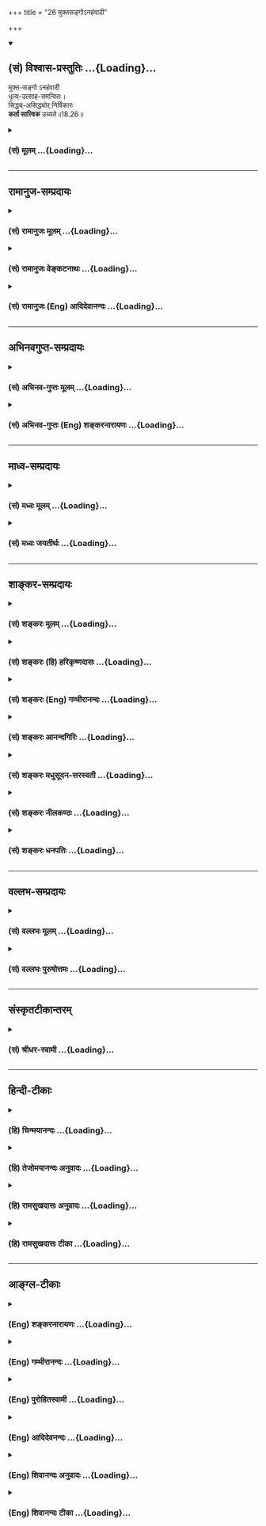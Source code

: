 +++
title = "26 मुक्तसङ्गोऽनहंवादी"

+++
<div class="js_include" newlevelforh1="2" title="(सं) विश्वास-प्रस्तुतिः" unfilled url="/mahAbhAratam/vyAsaH/shlokashaH/06-bhIShma-parva/03-bhagavad-gItA-parva/saMskRtam/vishvAsa-prastutiH/18_moxa-saMnyAsa-yogaH/26_muktasango-nahaMv.md">
<details open><summary><h2>(सं) विश्वास-प्रस्तुतिः ...{Loading}...</h2></summary>

मुक्त-सङ्गो ऽनहंवादी  
धृत्य्-उत्साह-समन्वितः।  
सिद्ध्य्-असिद्ध्योर् निर्विकारः  
**कर्ता सात्त्विक** उच्यते॥18.26॥
</details>
</div>
<div class="js_include collapsed" newlevelforh1="3" title="(सं) मूलम्" unfilled url="/mahAbhAratam/vyAsaH/shlokashaH/06-bhIShma-parva/03-bhagavad-gItA-parva/saMskRtam/mUlam/18_moxa-saMnyAsa-yogaH/26_muktasango-nahaMv.md">
<details><summary><h3>(सं) मूलम् ...{Loading}...</h3></summary>

मुक्तसङ्गोऽनहंवादी धृत्युत्साहसमन्वितः।  
सिद्ध्यसिद्ध्योर्निर्विकारः कर्ता सात्त्विक उच्यते।।18.26।।
</details>
</div>


_________________
## रामानुज-सम्प्रदायः
<div class="js_include collapsed" newlevelforh1="3" title="(सं) रामानुजः मूलम्" unfilled url="/mahAbhAratam/vyAsaH/shlokashaH/06-bhIShma-parva/03-bhagavad-gItA-parva/saMskRtam/rAmAnujaH/mUlam/18_moxa-saMnyAsa-yogaH/26_muktasango-nahaMv.md">
<details><summary><h3>(सं) रामानुजः मूलम् ...{Loading}...</h3></summary>

।।18.26।।**मुक्तसङ्गः** फलसङ्गरहितः; **अनहंवादी** कर्तृत्वाभिमानरहितः
**धृत्युत्साहसमन्वितः;** आरब्धे कर्मणि यावत्कर्मसमाप्त्यवर्जनीयदुःखधारणं
धृतिः; उत्साहः उद्युक्तचेतस्त्वम्; ताभ्यां समन्वितः **सिद्ध्यसिद्ध्योः
निर्विकारः** युद्धादौ कर्मणि तदुपकरणभूतद्रव्यार्जनादिषु च
सिद्ध्यसिद्ध्योः अविकृचित्तः **कर्ता सात्त्विक उच्यते।**

</details>
</div>
<div class="js_include collapsed" newlevelforh1="3" title="(सं) रामानुजः वेङ्कटनाथः" unfilled url="/mahAbhAratam/vyAsaH/shlokashaH/06-bhIShma-parva/03-bhagavad-gItA-parva/saMskRtam/rAmAnujaH/venkaTanAthaH/18_moxa-saMnyAsa-yogaH/26_muktasango-nahaMv.md">
<details><summary><h3>(सं) रामानुजः वेङ्कटनाथः ...{Loading}...</h3></summary>

  
  
।।18.26।। अनहंवादी इत्यनेन कर्तृत्वाभिमानरूपसङ्गस्य
पृथङ्निषेधात्मुक्तसङ्गः इत्यत्र सङ्गशब्दः सङ्कुचितविषय इत्याह --
फलसङ्गरहित इति। तत एव कर्मणि स्वकीयतानुसन्धानरूपसङ्गोऽपि प्रतिषिद्धः।
अहंवदनशीलोऽहंवादी; तदन्योऽनहंवादी; तत्र मनःपूर्वा हि
वागित्यभिप्रायेणाऽऽहकर्तृत्वाभिमानरहित इति। कर्तृत्वस्य
विविच्यमानत्वात्तदुपयुक्ता धृतिरिह विवक्षितेत्याहआरब्ध इति।
प्रयत्नरूपस्योत्साहस्य कर्तृशब्देनैव सिद्धत्वाद्राजसादिकर्तृसाधारण्याच्च
विशेषविवक्षामाह -- उद्युक्तचेतस्त्वमिति। मुक्तसङ्गः इत्यनेन
स्वर्गादिफलसङ्गनिवृत्तेरुक्तत्वात्सिद्ध्यसिद्ध्योर्निर्विकारः इत्यस्य
दृष्टफलविषयतामाहयुद्धादाविति। मुक्तसङ्गत्वफलं वा निर्विकारत्वम्।  
  

</details>
</div>
<div class="js_include collapsed" newlevelforh1="3" title="(सं) रामानुजः (Eng) आदिदेवानन्दः" unfilled url="/mahAbhAratam/vyAsaH/shlokashaH/06-bhIShma-parva/03-bhagavad-gItA-parva/saMskRtam/rAmAnujaH/english/AdidevAnandaH/18_moxa-saMnyAsa-yogaH/26_muktasango-nahaMv.md">
<details><summary><h3>(सं) रामानुजः (Eng) आदिदेवानन्दः ...{Loading}...</h3></summary>

18.26 'Muktasangah' is one who is free from attachment to fruits.
'Anahamvadi' is one who is devoid of the feeling of being the agent. He is endued with 'steadiness and zeal.' 'Steadiness' is perseverance in regard to an act that has been begun in spite of the pain that is inevitable till the completion of the work. 'Zeal' is the possession of an active mind. One who is enduded with these, and whose mind remains firm, untouched by success and failure in war etc., and also in gathering the material reisities for the work on hand - such an agent is, of Sattvika nature.

</details>
</div>


_________________
## अभिनवगुप्त-सम्प्रदायः
<div class="js_include collapsed" newlevelforh1="3" title="(सं) अभिनव-गुप्तः मूलम्" unfilled url="/mahAbhAratam/vyAsaH/shlokashaH/06-bhIShma-parva/03-bhagavad-gItA-parva/saMskRtam/abhinava-guptaH/mUlam/18_moxa-saMnyAsa-yogaH/26_muktasango-nahaMv.md">
<details><summary><h3>(सं) अभिनव-गुप्तः मूलम् ...{Loading}...</h3></summary>

।।18.26 -- 18.28।। मुक्तसङ्ग इत्यादि तामस उच्यते इत्यन्तम्। अहं कर्ता इति
न वदन्; तच्छीलः; तद्धर्मा +++(N तद्धर्मः )+++ ; तत्साधुकारी वा यो न +++(S न यो
भवति ;N;K omit न )+++ भवति इति अनहंवादी इति। अनेन णिनिना
व्यवहारमात्रसंवृत्तिवशेन योगिनोऽपि अहं करोमि इति वचो न निषिद्धम्।
हर्षशोकान्वितः; सिद्ध्यसिद्ध्योः। निकृतिः नैर्घृण्यम्।

</details>
</div>
<div class="js_include collapsed" newlevelforh1="3" title="(सं) अभिनव-गुप्तः (Eng) शङ्करनारायणः" unfilled url="/mahAbhAratam/vyAsaH/shlokashaH/06-bhIShma-parva/03-bhagavad-gItA-parva/saMskRtam/abhinava-guptaH/english/shankaranArAyaNaH/18_moxa-saMnyAsa-yogaH/26_muktasango-nahaMv.md">
<details><summary><h3>(सं) अभिनव-गुप्तः (Eng) शङ्करनारायणः ...{Loading}...</h3></summary>

18.26 See Comment under 18.28

</details>
</div>


_________________
## माध्व-सम्प्रदायः
<div class="js_include collapsed" newlevelforh1="3" title="(सं) मध्वः मूलम्" unfilled url="/mahAbhAratam/vyAsaH/shlokashaH/06-bhIShma-parva/03-bhagavad-gItA-parva/saMskRtam/madhvaH/mUlam/18_moxa-saMnyAsa-yogaH/26_muktasango-nahaMv.md">
<details><summary><h3>(सं) मध्वः मूलम् ...{Loading}...</h3></summary>

।।18.26।। Sri Madhvacharya did not comment on this sloka.,

</details>
</div>
<div class="js_include collapsed" newlevelforh1="3" title="(सं) मध्वः जयतीर्थः" unfilled url="/mahAbhAratam/vyAsaH/shlokashaH/06-bhIShma-parva/03-bhagavad-gItA-parva/saMskRtam/madhvaH/jayatIrthaH/18_moxa-saMnyAsa-yogaH/26_muktasango-nahaMv.md">
<details><summary><h3>(सं) मध्वः जयतीर्थः ...{Loading}...</h3></summary>

।।18.26।। Sri Jayatirtha did not comment on this sloka.  
  

</details>
</div>


_________________
## शाङ्कर-सम्प्रदायः
<div class="js_include collapsed" newlevelforh1="3" title="(सं) शङ्करः मूलम्" unfilled url="/mahAbhAratam/vyAsaH/shlokashaH/06-bhIShma-parva/03-bhagavad-gItA-parva/saMskRtam/shankaraH/mUlam/18_moxa-saMnyAsa-yogaH/26_muktasango-nahaMv.md">
<details><summary><h3>(सं) शङ्करः मूलम् ...{Loading}...</h3></summary>

।।18.26।। --,**मुक्तसङ्गः** मुक्तः परित्यक्तः सङ्गः येन सः मुक्तसङ्गः;
**अनहंवादी** न अहंवदनशीलः; **धृत्युत्साहसमन्वितः** धृतिः धारणम् उत्साहः
उद्यमः ताभ्यां समन्वितः संयुक्तः धृत्युत्साहसमन्वितः;
**सिद्ध्यसिद्ध्योः** क्रियमाणस्य कर्मणः फलसिद्धौ असिद्धौ च
सिद्ध्यसिद्ध्योः **निर्विकारः;** केवलं शास्त्रप्रमाणेन प्रयुक्तः न
फलरागादिना यः सः निर्विकारः उच्यते। एवंभूतः **कर्ता** यः सः **सात्त्विकः
उच्यते**।।

</details>
</div>
<div class="js_include collapsed" newlevelforh1="3" title="(सं) शङ्करः (हि) हरिकृष्णदासः" unfilled url="/mahAbhAratam/vyAsaH/shlokashaH/06-bhIShma-parva/03-bhagavad-gItA-parva/saMskRtam/shankaraH/hindI/harikRShNadAsaH/18_moxa-saMnyAsa-yogaH/26_muktasango-nahaMv.md">
<details><summary><h3>(सं) शङ्करः (हि) हरिकृष्णदासः ...{Loading}...</h3></summary>

।।18.26।। जो कर्ता मुक्तसङ्ग है -- जिसने आसक्तिका त्याग कर दिया है; जो
निरहंवादी है -- जिसका मैं कर्ता हूँ ऐसे कहनेका स्वभाव नहीं रह गया है; जो
धृति और उत्साहसे युक्त है -- धृति यानी धारणाशक्ति,और उत्साह यानी उद्यम
-- इन दोनोंसे जो युक्त है; तथा जो किये हुए कर्मके फलकी सिद्धि होने या न
होनेमें निर्विकार है। जो ऐसा कर्ता है; वह सात्त्विक कहा जाता है। जो केवल
शास्त्रप्रमाणसे ही कर्ममें प्रयुक्त होता है; फलेच्छा या आसक्ति आदिसे
नहीं; वह निर्विकार कहा जाता है।

</details>
</div>
<div class="js_include collapsed" newlevelforh1="3" title="(सं) शङ्करः (Eng) गम्भीरानन्दः" unfilled url="/mahAbhAratam/vyAsaH/shlokashaH/06-bhIShma-parva/03-bhagavad-gItA-parva/saMskRtam/shankaraH/english/gambhIrAnandaH/18_moxa-saMnyAsa-yogaH/26_muktasango-nahaMv.md">
<details><summary><h3>(सं) शङ्करः (Eng) गम्भीरानन्दः ...{Loading}...</h3></summary>

18.26 Karta, the agent; who is mukta-sangah, free from attachment-one by
whom attachment has been given up; anahamvadi, not egotisic, not given
to asserting his ego; dhrti-utsaha-samanvitah, endowed with fortitude
and diligenc; and nirvikarah, unperturbed; siddhi-asiddhyoh, by success
and failure, in the fruition and non-fruition of any action
under-taken-led only by the authority of the scriptures, not by
attachment to results etc. \[Etc. stands for attachment to work.\];-the
agent who is such, he is ucyate, said to be; sattvikah, possessed of
sattva.

</details>
</div>
<div class="js_include collapsed" newlevelforh1="3" title="(सं) शङ्करः आनन्दगिरिः" unfilled url="/mahAbhAratam/vyAsaH/shlokashaH/06-bhIShma-parva/03-bhagavad-gItA-parva/saMskRtam/shankaraH/AnandagiriH/18_moxa-saMnyAsa-yogaH/26_muktasango-nahaMv.md">
<details><summary><h3>(सं) शङ्करः आनन्दगिरिः ...{Loading}...</h3></summary>

।।18.26।। इदानीं कर्तृत्रैविध्यं ब्रुवन्नादौ सात्त्विकं कर्तारं दर्शयति
-- **मुक्तेति।** सङ्गो नाम फलाभिसन्धिर्बा कर्तृत्वाभिमानो वा;
नाहंवदनशीलः कर्ताहमिति वदनशीलो न भवतीत्यर्थः। धारणं धैर्यम्। क्रियमाणस्य
कर्मणो यदि फलानभिसन्धिस्तर्हि नानुष्ठानविश्रम्भः संभवेदित्याशङ्क्याह --
**केवलमिति।** फलरागादिनेत्यादिशब्देन कर्मरागो गृह्यते। अयुक्त इति
च्छेदः।

</details>
</div>
<div class="js_include collapsed" newlevelforh1="3" title="(सं) शङ्करः मधुसूदन-सरस्वती" unfilled url="/mahAbhAratam/vyAsaH/shlokashaH/06-bhIShma-parva/03-bhagavad-gItA-parva/saMskRtam/shankaraH/madhusUdana-sarasvatI/18_moxa-saMnyAsa-yogaH/26_muktasango-nahaMv.md">
<details><summary><h3>(सं) शङ्करः मधुसूदन-सरस्वती ...{Loading}...</h3></summary>

।।18.26।। इदानीं त्रिविधः कर्तोच्यते -- मुक्तसङ्ग इति।
मुक्तसङ्गस्त्यक्तफलाभिसन्धिः; अनहंवादी कर्ताहमिति वदनशीलो न भवति
स्वगुणश्लाघाविहीनो वा; धृतिर्विघ्नाद्युपस्थितावपि प्रारब्धापरित्यागो
हेतुरन्तःकरणवृत्तिविशेषः; धैर्यं उत्साह इदमहं करिष्याम्येवेति
निश्चयात्मिका बुद्धिर्धृतिहेतुभूता ताभ्यां संयुक्तो धृत्युत्साहसमन्वितः;
कर्मणः क्रियमाणस्य फलस्य सिद्धावसिद्धौ च हर्षशोकाभ्यां हेतुभ्यां यो
विकारो वदनविकासम्लानत्वादिस्तेन रहितः सिद्ध्यसिद्ध्योर्निर्विकारः केवलं
शास्त्रप्रमाणप्रयुक्तो न फलरागेण; अत एवंभूतः कर्ता सात्त्विक उच्यते।

</details>
</div>
<div class="js_include collapsed" newlevelforh1="3" title="(सं) शङ्करः नीलकण्ठः" unfilled url="/mahAbhAratam/vyAsaH/shlokashaH/06-bhIShma-parva/03-bhagavad-gItA-parva/saMskRtam/shankaraH/nIlakaNThaH/18_moxa-saMnyAsa-yogaH/26_muktasango-nahaMv.md">
<details><summary><h3>(सं) शङ्करः नीलकण्ठः ...{Loading}...</h3></summary>

।।18.26।। कर्तृत्रैविध्यमाह -- **मुक्तेत्यादिना।**
मुक्तसङ्गस्त्यक्ताभिनिवेशः। अनहंवादी पूर्वोक्ताहंकारोक्तिरहितः।
धृतिर्धैर्यम्। उत्साहः साधयिष्याम्येवेति बुद्धिनिश्चयः ताभ्यां समन्वितः।
सिद्ध्यसिद्ध्योः कर्मण आरब्धस्येति शेषः। निर्विकारो हर्षविषादशून्यः
कर्ता सात्त्विक उच्यते।

</details>
</div>
<div class="js_include collapsed" newlevelforh1="3" title="(सं) शङ्करः धनपतिः" unfilled url="/mahAbhAratam/vyAsaH/shlokashaH/06-bhIShma-parva/03-bhagavad-gItA-parva/saMskRtam/shankaraH/dhanapatiH/18_moxa-saMnyAsa-yogaH/26_muktasango-nahaMv.md">
<details><summary><h3>(सं) शङ्करः धनपतिः ...{Loading}...</h3></summary>

।।18.26।। अधुना कर्तृत्रैविध्यं विभजन्नादौ सात्त्विकं कर्तारमाह --
मुक्तसङ्गो मुक्तः परित्यक्तः सङ्गः फलाभिसंधिर्येन सः अनहंवादी
नाहंवदनशीलः कर्ताहमेतादृशगुणसंपन्नः सर्वोत्तम इति वदनशीलो न भवति।
धृतिर्विघ्नाद्युपस्थानेऽपि कायादेर्धारणं धैर्यमिति यावत्। उत्साह
उद्यमस्ताभ्यां सम्यगन्वितः कदापि कथमपि धृत्युत्साहरहितो न भवतीत्यर्थः।
सिद्य्धसिद्य्धोः क्रियमाणस्य कर्मणः फलसिद्धौ सदसिद्धौ च निर्विकारः
हर्षविषादशून्यः केवलं शास्त्रप्रमाणप्रयुक्तो न फलरागा दिना यः कर्ता स
सात्त्विक उच्यते।

</details>
</div>


_________________
## वल्लभ-सम्प्रदायः
<div class="js_include collapsed" newlevelforh1="3" title="(सं) वल्लभः मूलम्" unfilled url="/mahAbhAratam/vyAsaH/shlokashaH/06-bhIShma-parva/03-bhagavad-gItA-parva/saMskRtam/vallabhaH/mUlam/18_moxa-saMnyAsa-yogaH/26_muktasango-nahaMv.md">
<details><summary><h3>(सं) वल्लभः मूलम् ...{Loading}...</h3></summary>

।।18.26।। कर्तुस्त्रैविध्यमाह -- मुक्तसङ्ग इति। मुक्तः सङ्गः फलादिविषयको
येन अनहंवादी कर्तृत्वाभिमानरहितः कर्मसिद्ध्यसिद्ध्योर्निर्विकारः
सात्त्विक उच्यते कर्तेति। साङ्ख्ययोगसारमुपदिशन्वक्ति भगवान् त्वमपि तथा
भवेत्यभिप्रायेण।

</details>
</div>
<div class="js_include collapsed" newlevelforh1="3" title="(सं) वल्लभः पुरुषोत्तमः" unfilled url="/mahAbhAratam/vyAsaH/shlokashaH/06-bhIShma-parva/03-bhagavad-gItA-parva/saMskRtam/vallabhaH/puruShottamaH/18_moxa-saMnyAsa-yogaH/26_muktasango-nahaMv.md">
<details><summary><h3>(सं) वल्लभः पुरुषोत्तमः ...{Loading}...</h3></summary>

  
  
।।18.26।। कर्म निरूप्य कर्तारं त्रिविधमाह -- मुक्तसङ्ग इति। मुक्तसङ्गः
त्यक्तासक्तिः; अनहंवादी साभिमानोक्तिशून्यः; धृत्युत्साहसमन्वितः
धृतिर्धैर्यं दुःखादिसहनरूपम्; उत्साहः उत्तमत्वज्ञानेनोद्यमस्ताभ्यां
समन्वितो युक्तः; सिद्ध्यसिद्ध्योः कृतकर्मफलाफलयोर्निर्विकारः
हर्षविषादरहितः; एतादृशः कर्त्ता सात्त्विक उच्यते।  
  

</details>
</div>


_________________
## संस्कृतटीकान्तरम्
<div class="js_include collapsed" newlevelforh1="3" title="(सं) श्रीधर-स्वामी" unfilled url="/mahAbhAratam/vyAsaH/shlokashaH/06-bhIShma-parva/03-bhagavad-gItA-parva/saMskRtam/shrIdhara-svAmI/18_moxa-saMnyAsa-yogaH/26_muktasango-nahaMv.md">
<details><summary><h3>(सं) श्रीधर-स्वामी ...{Loading}...</h3></summary>

।।18.26।। कर्तारं त्रिविधमाह **-- मुक्तसङ्ग इति त्रिभिः।**
मुक्तसङ्गस्त्यक्ताभिनिवेशः; अनहंवादी गर्वोक्तिरहितः; धृतिर्धैर्यम्;
उत्साह उद्यमः; ताभ्यां समन्वितः संयुक्तः; आरब्धस्य कर्मणः सिद्धावसिद्धौ
च निर्विकारो हर्षविषादशून्यः एवंभूतः कर्ता सात्त्विक उच्यते।

</details>
</div>


_________________
## हिन्दी-टीकाः
<div class="js_include collapsed" newlevelforh1="3" title="(हि) चिन्मयानन्दः" unfilled url="/mahAbhAratam/vyAsaH/shlokashaH/06-bhIShma-parva/03-bhagavad-gItA-parva/hindI/chinmayAnandaH/18_moxa-saMnyAsa-yogaH/26_muktasango-nahaMv.md">
<details><summary><h3>(हि) चिन्मयानन्दः ...{Loading}...</h3></summary>

।।18.26।। अब तक भगवान् श्रीकृष्ण ने त्रिविध ज्ञान और कर्म का वर्णन किया
था। कर्म का तीसरा अंग है; कर्ता जीव; जो कामना से प्रेरित होकर कर्म में
प्रवृत्त होता है। प्रकृति के तीन गुण हम सबके मानसिक जीवन एवं बौद्धिक
क्षमताओं को प्रभावित करते हैं। स्वाभाविक ही है; कि किसी एक गुण के आधिक्य
या प्राधान्य से हमारे कर्तृत्व में भी समयसमय पर परिवर्तन होता रहता है।
अत यहाँ कर्ता का भी तीन भागों में वर्गीकरण किया गया है। सर्वप्रथम;
भगवान् श्रीकृष्ण सात्त्विक कर्ता का वर्णन करते हैं। मुक्तसंग और अनहंवादी
ये दो विशेषण सात्त्विक कर्ता के हैं। जो पुरुष कर्म के फल; जगत् की
वस्तुओं तथा व्यक्तियों से आसक्ति रहित है; वह सात्त्विक कर्ता है। वह
जानता है कि स्वयं से भिन्न किसी भी वस्तु में वह सुख नहीं है; जो उसके
जीवन को पूर्ण और कृतार्थ कर सके। इसलिए वह किसी में आसक्ति नहीं रखता।
अहंवादी का अर्थ है वह पुरुष; जो अपनी उपलब्धियों और सफलताओं का कर्ता
स्वयं को ही मानकर सदैव गर्वयुक्त भाषण करता है; परन्तु सात्त्विक पुरुष
में यह अहंमन्यता नहीं होती; क्योंकि उसका यह दृढ़ एवं निश्चयात्मक ज्ञान
होता है कि कोई भी उपलब्धि एक अकेले पुरुष की कभी नहीं हो सकती। ईश्वर
प्रदत्त क्षमताएं; प्राकृतिक नियम तथा अन्य जनों के सहयोग से ही सफलता
सम्पादित की जा सकती है। इस ज्ञान के कारण उसे कभी यह गर्व नहीं होता कि
उसने कोई अभूतपूर्व कार्य किया है। वह अपने अहंकार को ईश्वर के चरणों में
समर्पित कर देता है। ऐसे मुक्तसंग और अनहंवादी पुरुष में असीम धैर्य और
कार्य के प्रति उत्साह होता है। धृति मनुष्य की वह क्षमता है; जिसके कारण
कार्य करने में कितने ही विघ्न और कठिनाइयाँ आने पर भी; मनुष्य साहस के साथ
उनका सामना करते हुए अपने लक्ष्य तक पहुँचता है। वह प्रयत्नशील पुरुष सदा
सफलता के मार्ग पर उत्साह के साथ आगे बढ़ता जाता है। सात्त्विक कर्ता का
विशेष गुण है; कार्य की सिद्धिअसिद्धि में हर्ष शोकादि विकारों से मुक्त
रहना। इस सन्दर्भ में; मुझे जिस उदाहरण का स्मरण होता है; वह चिकित्सालय
में कार्य करती हुई लगनशील परिचारिका का है। उसे सामान्यत किसी रोगी से
आसक्ति नहीं होती उसे यह अभिमान नहीं होता कि वह स्वयं रोगी का उपचार कर
रही है; क्योंकि वस्तुत वह कार्य चिकित्सक का होता है। धैर्य और उत्साह के
बिना वह अपने सेवा कार्य को सतत नहीं कर सकती। और उसी प्रकार; उसे उपचार की
सफलता या विफलता के विषय में अनावश्यक चिन्ता नहीं होती। रोगी के स्वस्थ हो
जाने अथवा उसकी मृत्यु हो जाने से वह परिचारिका अति हर्षित या अति दुखी
नहीं हो जाती। वह जानती है कि चिकित्सालय तो सफलता और विफलता तथा जन्म और
मृत्यु का क्षेत्र है। वह तटस्थ भाव से अपने सेवा कार्य में रत रहती
है। उपर्युक्त गुणों से सम्पन्न पुरुष सात्त्विक कर्ता कहा जाता है। ऐसा
पुरुष अपने कार्य क्षेत्र में अपनी समस्त क्षमताओं का सम्पूर्ण सदुपयोग
करता है; क्योंकि आसक्ति आदि भावांे में उसकी शक्तियों का वृथा अपव्यय नहीं
होता। स्वाभाविक ही है कि ऐसे सात्त्विक कर्ता को चिरस्थायी सफलता प्राप्त
होती है और उसके कार्यों से जगत् का भी कल्याण होता है। सात्त्विक कर्ता को
यह विवेक होता है कि शरीर; मन और बुद्धि उपाधियाँ चैतन्यस्वरूप आत्मा के
सम्बन्ध से ही अपना कार्य करने में सक्षम होकर जगत् की सेवा कर सकती हैं।
चैतन्य के बिना वे घर के एक कोने में रखी छड़ी की तरह असहाय रहती
हैं। परमात्मा के पावन संकल्प की अभिव्यक्ति के लिए बुद्धि की क्षमता; हृदय
का सौन्दर्य और शरीर की सार्मथ्य आदि सभी माध्यम हैं। अत; यदि इन उपाधियों
में सामञ्जस्य न हो; तो आत्मा की अभिव्यक्ति अपने शुद्ध स्वरूप में नहीं हो
सकती। सात्त्विक कर्ता को अपने आत्मस्वरूप का सदैव भान बना रहता है।

</details>
</div>
<div class="js_include collapsed" newlevelforh1="3" title="(हि) तेजोमयानन्दः अनुवादः" unfilled url="/mahAbhAratam/vyAsaH/shlokashaH/06-bhIShma-parva/03-bhagavad-gItA-parva/hindI/tejomayAnandaH/anuvAdaH/18_moxa-saMnyAsa-yogaH/26_muktasango-nahaMv.md">
<details><summary><h3>(हि) तेजोमयानन्दः अनुवादः ...{Loading}...</h3></summary>

।।18.26।। जो कर्ता संगरहित, अहंमन्यता से रहित, धैर्य और उत्साह से युक्त
एवं कार्य की सिद्धि (सफलता) और असिद्धि (विफलता) में निर्विकार रहता है,
वह कर्ता सात्त्विक कहा जाता है।।

</details>
</div>
<div class="js_include collapsed" newlevelforh1="3" title="(हि) रामसुखदासः अनुवादः" unfilled url="/mahAbhAratam/vyAsaH/shlokashaH/06-bhIShma-parva/03-bhagavad-gItA-parva/hindI/rAmasukhadAsaH/anuvAdaH/18_moxa-saMnyAsa-yogaH/26_muktasango-nahaMv.md">
<details><summary><h3>(हि) रामसुखदासः अनुवादः ...{Loading}...</h3></summary>

।।18.26।। जो कर्ता रागरहित, अनहंवादी, धैर्य और उत्साहयुक्त तथा सिद्धि और
असिद्धिमें निर्विकार है, वह सात्त्विक कहा जाता है।

</details>
</div>
<div class="js_include collapsed" newlevelforh1="3" title="(हि) रामसुखदासः टीका" unfilled url="/mahAbhAratam/vyAsaH/shlokashaH/06-bhIShma-parva/03-bhagavad-gItA-parva/hindI/rAmasukhadAsaH/TIkA/18_moxa-saMnyAsa-yogaH/26_muktasango-nahaMv.md">
<details><summary><h3>(हि) रामसुखदासः टीका ...{Loading}...</h3></summary>

।।18.26।।***व्याख्या --***  **मुक्तसङ्गः --** जैसे साङ्ख्ययोगीका
कर्मोंके साथ राग नहीं होता; ऐसे सात्त्विक कर्ता भी रागरहित होता
है। कामना; वासना; आसक्ति; स्पृहा; ममता आदिसे अपना सम्बन्ध जोड़नेके कारण
ही वस्तु; व्यक्ति; पदार्थ; परिस्थिति; घटना आदिमें आसक्ति लिप्तता होती
है। सात्त्विक कर्ता इस लिप्ततासे सर्वथा रहित होता है।**अनहंवादी --**
पदार्थ; वस्तु; परिस्थिति आदिको लेकर अपनेमें जो एक विशेषताका अनुभव करना
है -- यह अहंवदनशीलता है। यह अहंवदनशीलता आसुरीसम्पत्ति होनेसे अत्यन्त
निकृष्ट है। सात्त्विक कर्तामें यह अहंवदनशीलता; अभिमान तो रहता ही नहीं;
प्रत्युत मैं इन चीजोंका त्यागी हूँ; मेरेमें यह अभिमान नहीं है; मैं
निर्विकार हूँ; मैं सम हूँ; मैं सर्वथा निष्काम हूँ; मैं संसारके सम्बन्धसे
रहित हूँ -- इस तरहके अहंभावका भी उसमें अभाव रहता
है।**धृत्युत्साहसमन्वितः --** कर्तव्यकर्म करते हुए विघ्नबाधाएँ आ जायँ;
उस कर्मका परिणाम ठीक न निकले; लोगोंमें निन्दा हो जाय; तो भी विघ्नबाधा
आदि न आनेपर जैसा धैर्य रहता है; वैसा ही धैर्य विघ्नबाधा आनेपर भी
नित्यनिरन्तर बना रहे -- इसका नाम धृति है और सफलताहीसफलता मिलती चली जाय;
उन्नति होती चली जाय; लोगोंमें मान; आदर; महिमा आदि बढ़ते चले जायँ -- ऐसी
स्थितिमें मनुष्यके मनमें जैसी उम्मेदवारी; सफलताके प्रति उत्साह रहता है;
वैसी ही उम्मेदवारी इससे विपरीत अर्थात् असफलता; अवनति; निन्दा आदि हो
जानेपर भी बनी रहे -- इसका नाम उत्साह है। सात्त्विक कर्ता इस प्रकारकी
धृति और उत्साहसे युक्त रहता है।**सिद्ध्यसिद्ध्योर्निर्विकारः --** सिद्धि
और असिद्धिमें अपनेमें कुछ भी विकार न आये; अपनेपर कुछ भी असर न पड़े
अर्थात् कार्य ठीक तरहसे साङ्गोपाङ्ग पूर्ण हो जाय अथवा पूरा उद्योग करते
हुए अपनी शक्ति; समझ; समय; सामर्थ्य आदिको पूरा लगाते हुए भी कार्य पूरा न
हो फल प्राप्त हो अथवा न हो; तो भी अपने अन्तःकरणमें प्रसन्नता और खिन्नता;
हर्ष और शोकका न होना ही सिद्धिअसिद्धिमें निर्विकार रहना है।**कर्ता
सात्त्विक उच्यते --** ऐसा आसक्ति तथा अहंकारसे रहित; धैर्य तथा उत्साहसे
युक्त और सिद्धिअसिद्धिमें निर्विकार कर्ता सात्त्विक कहा जाता है। इस
श्लोकमें छः बातें बतायी गयी हैं -- सङ्ग; अहंवदनशीलता; धृति; उत्साह;
सिद्धि और असिद्धि। इनमेंसे पहली दो बातोंसे रहित; बीचकी दो बातोंसे युक्त
और अन्तकी दो बातोंमें निर्विकार रहनेके लिये कहा गया है।  
  
***सम्बन्ध --***  अब राजस कर्ताके लक्षण बताते हैं।

</details>
</div>


_________________
## आङ्ग्ल-टीकाः
<div class="js_include collapsed" newlevelforh1="3" title="(Eng) शङ्करनारायणः" unfilled url="/mahAbhAratam/vyAsaH/shlokashaH/06-bhIShma-parva/03-bhagavad-gItA-parva/english/shankaranArAyaNaH/18_moxa-saMnyAsa-yogaH/26_muktasango-nahaMv.md">
<details><summary><h3>(Eng) शङ्करनारायणः ...{Loading}...</h3></summary>

18.26. The agent who is free from attachment; who does not make any speech of egoism; who is full of contentment and enthusiasm; and who does not change \[mentally\] in success or in failure-that agent is said to be of the Sattva (Strand) nature.

</details>
</div>
<div class="js_include collapsed" newlevelforh1="3" title="(Eng) गम्भीरानन्दः" unfilled url="/mahAbhAratam/vyAsaH/shlokashaH/06-bhIShma-parva/03-bhagavad-gItA-parva/english/gambhIrAnandaH/18_moxa-saMnyAsa-yogaH/26_muktasango-nahaMv.md">
<details><summary><h3>(Eng) गम्भीरानन्दः ...{Loading}...</h3></summary>

18.26 \[Ast. introduces this verse with 'Idanim kartrbhedah ucyate, Now is being stated the distinctions among the agents.'-Tr.\] The agent who is free from attachment \[Attachment to results or the idea of agentship.\], not egotistic, endowed with fortitude and diligence, and unperturbed by success and failure is said to be possessed of sattva.

</details>
</div>
<div class="js_include collapsed" newlevelforh1="3" title="(Eng) पुरोहितस्वामी" unfilled url="/mahAbhAratam/vyAsaH/shlokashaH/06-bhIShma-parva/03-bhagavad-gItA-parva/english/purohitasvAmI/18_moxa-saMnyAsa-yogaH/26_muktasango-nahaMv.md">
<details><summary><h3>(Eng) पुरोहितस्वामी ...{Loading}...</h3></summary>

18.26 But when a man has no sentiment and no personal vanity, when he possesses courage and confidence, cares not whether he succeeds or fails, then his action arises from Purity.

</details>
</div>
<div class="js_include collapsed" newlevelforh1="3" title="(Eng) आदिदेवनन्दः" unfilled url="/mahAbhAratam/vyAsaH/shlokashaH/06-bhIShma-parva/03-bhagavad-gItA-parva/english/AdidevanandaH/18_moxa-saMnyAsa-yogaH/26_muktasango-nahaMv.md">
<details><summary><h3>(Eng) आदिदेवनन्दः ...{Loading}...</h3></summary>

18.26 That agent is said to be Sattvika who is free from attachment, who does not make much of himself, who is endued with steadiness and zeal and is untouched by success and failure.

</details>
</div>
<div class="js_include collapsed" newlevelforh1="3" title="(Eng) शिवानन्दः अनुवादः" unfilled url="/mahAbhAratam/vyAsaH/shlokashaH/06-bhIShma-parva/03-bhagavad-gItA-parva/english/shivAnandaH/anuvAdaH/18_moxa-saMnyAsa-yogaH/26_muktasango-nahaMv.md">
<details><summary><h3>(Eng) शिवानन्दः अनुवादः ...{Loading}...</h3></summary>

18.26 An agent who is free from attachment, non-egoistic, endowed with firmness and enthusiasm, and unaffected by success or failure, is called Sattvic (pure).

</details>
</div>
<div class="js_include collapsed" newlevelforh1="3" title="(Eng) शिवानन्दः टीका" unfilled url="/mahAbhAratam/vyAsaH/shlokashaH/06-bhIShma-parva/03-bhagavad-gItA-parva/english/shivAnandaH/TIkA/18_moxa-saMnyAsa-yogaH/26_muktasango-nahaMv.md">
<details><summary><h3>(Eng) शिवानन्दः टीका ...{Loading}...</h3></summary>

18.26 मुक्तसङ्गः who is free from attachment; अनहंवादी nonegoistic;
धृत्युत्साहसमन्वितः endowed with firmness and enthusiasm;
सिद्ध्यसिद्ध्योः in success or failure; निर्विकारः unaffected; कर्ता an agent; सात्त्विकः Sattvic (pure); उच्यते is called.Commentary A pure agent does his actions with his whole heart without feeling proud at the performance. He looks for the proper time and place and in accordance with the behests of the scriptures determines whether such actions are worth doing or not. He develops courage and a powerful will. He never seeks physical comforts. He is ite prepared to sacrifice his life for a noble cause. He is neither elated by success nor grieved by failure. He always keeps a balanced mind when he does any action. O Arjuna; that man is a pure agent who; while working; exhibits such alities.Siddhi Success attainment of the fruit of action performed.Nirvikarah Unaffected as having been urged to act merely by the authority of the scriptures; not by a desire for the sake of the reward.Now I will tell thee; O Arjuna;
of the characteristics of a passionate agent.

</details>
</div>
